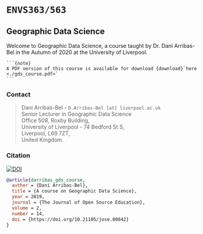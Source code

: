 
# `ENVS363/563`

## Geographic Data Science

Welcome to Geographic Data Science, a course taught by Dr. Dani Arribas-Bel in the Autumn of 2020 at the University of Liverpool.

````{margin}
```{note}
A PDF version of this course is available for download {download}`here <./gds_course.pdf>`
```
````

### Contact

> Dani Arribas-Bel - `D.Arribas-Bel [at] liverpool.ac.uk`  
Senior Lecturer in Geographic Data Science  
Office 508, Roxby Building,  
University of Liverpool - 74 Bedford St S,  
Liverpool, L69 7ZT,  
United Kingdom.

### Citation

[<img src="http://jose.theoj.org/papers/10.21105/jose.00042/status.svg" alt="DOI" style="margin-left: 0px" />](https://doi.org/10.21105/jose.00042)

```bibtex
@article{darribas_gds_course,
  author = {Dani Arribas-Bel},
  title = {A course on Geographic Data Science},
  year = 2019,
  journal = {The Journal of Open Source Education},
  volume = 2,
  number = 14,
  doi = {https://doi.org/10.21105/jose.00042}
}
```